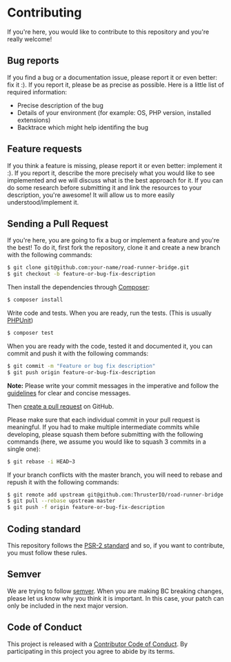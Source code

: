 # Contributing

If you're here, you would like to contribute to this repository and you're really welcome!


## Bug reports

If you find a bug or a documentation issue, please report it or even better: fix it :). If you report it,
please be as precise as possible. Here is a little list of required information:

 - Precise description of the bug
 - Details of your environment (for example: OS, PHP version, installed extensions)
 - Backtrace which might help identifing the bug


## Feature requests

If you think a feature is missing, please report it or even better: implement it :). If you report it, describe the more
precisely what you would like to see implemented and we will discuss what is the best approach for it. If you can do
some research before submitting it and link the resources to your description, you're awesome! It will allow us to more
easily understood/implement it.


## Sending a Pull Request

If you're here, you are going to fix a bug or implement a feature and you're the best!
To do it, first fork the repository, clone it and create a new branch with the following commands:

``` bash
$ git clone git@github.com:your-name/road-runner-bridge.git
$ git checkout -b feature-or-bug-fix-description
```

Then install the dependencies through [Composer](https://getcomposer.org/):

``` bash
$ composer install
```

Write code and tests. When you are ready, run the tests.
(This is usually [PHPUnit](http://phpunit.de/))

``` bash
$ composer test
```

When you are ready with the code, tested it and documented it, you can commit and push it with the following commands:

``` bash
$ git commit -m "Feature or bug fix description"
$ git push origin feature-or-bug-fix-description
```

**Note:** Please write your commit messages in the imperative and follow the
[guidelines](http://tbaggery.com/2008/04/19/a-note-about-git-commit-messages.html) for clear and concise messages.

Then [create a pull request](https://help.github.com/articles/creating-a-pull-request/) on GitHub.

Please make sure that each individual commit in your pull request is meaningful.
If you had to make multiple intermediate commits while developing,
please squash them before submitting with the following commands
(here, we assume you would like to squash 3 commits in a single one):

``` bash
$ git rebase -i HEAD~3
```

If your branch conflicts with the master branch, you will need to rebase and repush it with the following commands:

``` bash
$ git remote add upstream git@github.com:ThrusterIO/road-runner-bridge.git
$ git pull --rebase upstream master
$ git push -f origin feature-or-bug-fix-description
```


## Coding standard

This repository follows the [PSR-2 standard](http://www.php-fig.org/psr/psr-2/) and so, if you want to contribute,
you must follow these rules.


## Semver

We are trying to follow [semver](http://semver.org/). When you are making BC breaking changes,
please let us know why you think it is important.
In this case, your patch can only be included in the next major version.


## Code of Conduct

This project is released with a [Contributor Code of Conduct](CONDUCT.md).
By participating in this project you agree to abide by its terms.
